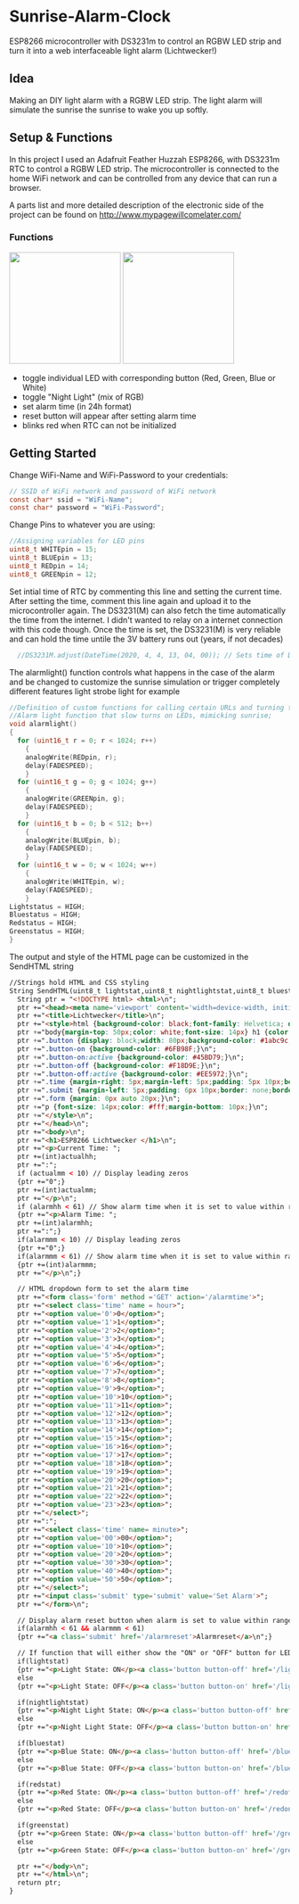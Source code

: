 # Sunrise-Alarm-Clock

ESP8266 microcontroller with DS3231m to control an RGBW LED strip and turn it into a web interfaceable light alarm (Lichtwecker!)

## Idea

Making an DIY light alarm with a RGBW LED strip. The light alarm will simulate the sunrise the sunrise to wake you up softly.

## Setup & Functions

In this project I used an Adafruit Feather Huzzah ESP8266, with DS3231m RTC to control a RGBW LED strip. The microcontroller is connected to the home WiFi network and can be controlled from any device that can run a browser. 

A parts list and more detailed description of the electronic side of the project can be found on http://www.mypagewillcomelater.com/

### Functions

<img src="images/interface.png" width="200"> <img src="images/interface2.png" width="200">

* toggle individual LED with corresponding button (Red, Green, Blue or White)
* toggle "Night Light" (mix of RGB)
* set alarm time (in 24h format)
* reset button will appear after setting alarm time
* blinks red when RTC can not be initialized


## Getting Started

Change WiFi-Name and WiFi-Password to your credentials:
```c
// SSID of WiFi network and password of WiFi network
const char* ssid = "WiFi-Name";
const char* password = "WiFi-Password"; 
```

Change Pins to whatever you are using:
```c
//Assigning variables for LED pins
uint8_t WHITEpin = 15;
uint8_t BLUEpin = 13;
uint8_t REDpin = 14;
uint8_t GREENpin = 12;
```

Set intial time of RTC by commenting this line and setting the current time. After setting the time, comment this line again and upload it to the microcontroller again. The DS3231(M) can also fetch the time automatically the time from the internet. I didn't wanted to relay on a internet connection with this code though. Once the time is set, the DS3231(M) is very reliable and can hold the time untile the 3V battery runs out (years, if not decades)
```c
  //DS3231M.adjust(DateTime(2020, 4, 4, 13, 04, 00)); // Sets time of DS3231M
```

The alarmlight() function controls what happens in the case of the alarm and be changed to customize the sunrise simulation or trigger completely different features light strobe light for example
```c
//Definition of custom functions for calling certain URLs and turning the alarm light on
//Alarm light function that slow turns on LEDs, mimicking sunrise;
void alarmlight()                                     
{
  for (uint16_t r = 0; r < 1024; r++) 
    { 
    analogWrite(REDpin, r);
    delay(FADESPEED);
    }
  for (uint16_t g = 0; g < 1024; g++) 
    { 
    analogWrite(GREENpin, g);
    delay(FADESPEED);
    }
  for (uint16_t b = 0; b < 512; b++) 
    { 
    analogWrite(BLUEpin, b);
    delay(FADESPEED);
    } 
  for (uint16_t w = 0; w < 1024; w++) 
    { 
    analogWrite(WHITEpin, w);
    delay(FADESPEED);
    }
Lightstatus = HIGH;
Bluestatus = HIGH;
Redstatus = HIGH;
Greenstatus = HIGH;
}
```

The output and style of the HTML page can be customized in the SendHTML string 
```html
//Strings hold HTML and CSS styling
String SendHTML(uint8_t lightstat,uint8_t nightlightstat,uint8_t bluestat,uint8_t redstat,uint8_t greenstat, uint8_t actualhh, uint8_t actualmm, uint8_t alarmhh, uint8_t alarmmm){
  String ptr = "<!DOCTYPE html> <html>\n";
  ptr +="<head><meta name='viewport' content='width=device-width, initial-scale=1.0, user-scalable=no'>\n";
  ptr +="<title>Lichtwecker</title>\n";
  ptr +="<style>html {background-color: black;font-family: Helvetica; display: inline-block; margin: 0px auto; text-align: center;}\n";
  ptr +="body{margin-top: 50px;color: white;font-size: 14px} h1 {color: #fff;margin: 50px auto 30px;} h3 {color: #444444;margin-bottom: 50px;}\n";
  ptr +=".button {display: block;width: 80px;background-color: #1abc9c;border: none;color: white;padding: 13px 30px;text-decoration: none;font-size: 25px;margin: 0px auto 35px;cursor: pointer;border-radius: 20px;}\n";
  ptr +=".button-on {background-color: #6FB98F;}\n";
  ptr +=".button-on:active {background-color: #45BD79;}\n";
  ptr +=".button-off {background-color: #F18D9E;}\n";
  ptr +=".button-off:active {background-color: #EE5972;}\n";
  ptr +=".time {margin-right: 5px;margin-left: 5px;padding: 5px 10px;border: none;border-radius: 4px;background-color: #4d4d4d;color: #cecece;}\n";
  ptr +=".submit {margin-left: 5px;padding: 6px 10px;border: none;border-radius: 4px;background-color: #4d4d4d;color: #cecece;text-decoration: none}\n";
  ptr +=".form {margin: 0px auto 20px;}\n";
  ptr +="p {font-size: 14px;color: #fff;margin-bottom: 10px;}\n";
  ptr +="</style>\n";
  ptr +="</head>\n";
  ptr +="<body>\n";
  ptr +="<h1>ESP8266 Lichtwecker </h1>\n";
  ptr +="<p>Current Time: ";
  ptr +=(int)actualhh;
  ptr +=":";
  if (actualmm < 10) // Display leading zeros
  {ptr +="0";}
  ptr +=(int)actualmm;
  ptr +="</p>\n";
  if (alarmhh < 61) // Show alarm time when it is set to value within range of actual time
  {ptr +="<p>Alarm Time: ";
  ptr +=(int)alarmhh;
  ptr +=":";}
  if(alarmmm < 10) // Display leading zeros
  {ptr +="0";}
  if(alarmmm < 61) // Show alarm time when it is set to value within range of actual time
  {ptr +=(int)alarmmm;
  ptr +="</p>\n";}

  // HTML dropdown form to set the alarm time
  ptr +="<form class='form' method ='GET' action='/alarmtime'>";
  ptr +="<select class='time' name = hour>";
  ptr +="<option value='0'>0</option>";
  ptr +="<option value='1'>1</option>";
  ptr +="<option value='2'>2</option>";
  ptr +="<option value='3'>3</option>";
  ptr +="<option value='4'>4</option>";
  ptr +="<option value='5'>5</option>";
  ptr +="<option value='6'>6</option>";
  ptr +="<option value='7'>7</option>";
  ptr +="<option value='8'>8</option>";
  ptr +="<option value='9'>9</option>";
  ptr +="<option value='10'>10</option>";
  ptr +="<option value='11'>11</option>";
  ptr +="<option value='12'>12</option>";
  ptr +="<option value='13'>13</option>";
  ptr +="<option value='14'>14</option>";
  ptr +="<option value='15'>15</option>";
  ptr +="<option value='16'>16</option>";
  ptr +="<option value='17'>17</option>";
  ptr +="<option value='18'>18</option>";
  ptr +="<option value='19'>19</option>";
  ptr +="<option value='20'>20</option>";
  ptr +="<option value='21'>21</option>";
  ptr +="<option value='22'>22</option>";
  ptr +="<option value='23'>23</option>";
  ptr +="</select>";
  ptr +=":";
  ptr +="<select class='time' name= minute>";
  ptr +="<option value='00'>00</option>";
  ptr +="<option value='10'>10</option>";
  ptr +="<option value='20'>20</option>";
  ptr +="<option value='30'>30</option>";
  ptr +="<option value='40'>40</option>";
  ptr +="<option value='50'>50</option>";
  ptr +="</select>";
  ptr +="<input class='submit' type='submit' value='Set Alarm'>";
  ptr +="</form>\n"; 

  // Display alarm reset button when alarm is set to value within range of actual time
  if(alarmhh < 61 && alarmmm < 61)
  {ptr +="<a class='submit' href='/alarmreset'>Alarmreset</a>\n";}

  // If function that will either show the "ON" or "OFF" button for LEDs
  if(lightstat)
  {ptr +="<p>Light State: ON</p><a class='button button-off' href='/lightoff'>OFF</a>\n";}
  else
  {ptr +="<p>Light State: OFF</p><a class='button button-on' href='/lighton'>ON</a>\n";}

  if(nightlightstat)
  {ptr +="<p>Night Light State: ON</p><a class='button button-off' href='/nightlightoff'>OFF</a>\n";}
  else
  {ptr +="<p>Night Light State: OFF</p><a class='button button-on' href='/nightlighton'>ON</a>\n";}

  if(bluestat)
  {ptr +="<p>Blue State: ON</p><a class='button button-off' href='/blueoff'>OFF</a>\n";}
  else
  {ptr +="<p>Blue State: OFF</p><a class='button button-on' href='/blueon'>ON</a>\n";}

  if(redstat)
  {ptr +="<p>Red State: ON</p><a class='button button-off' href='/redoff'>OFF</a>\n";}
  else
  {ptr +="<p>Red State: OFF</p><a class='button button-on' href='/redon'>ON</a>\n";}

  if(greenstat)
  {ptr +="<p>Green State: ON</p><a class='button button-off' href='/greenoff'>OFF</a>\n";}
  else
  {ptr +="<p>Green State: OFF</p><a class='button button-on' href='/greenon'>ON</a>\n";}

  ptr +="</body>\n";
  ptr +="</html>\n";
  return ptr;
}
```
